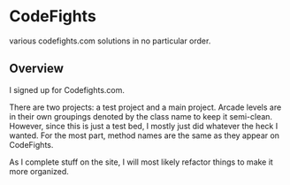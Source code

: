 # CodeFights
various codefights.com solutions in no particular order.


## Overview

I signed up for Codefights.com. 

There are two projects: a test project and a main project.  Arcade levels are in their own groupings denoted by the class name to keep it semi-clean.  However, since this is just a test bed, I mostly just did whatever the heck I wanted.  For the most part, method names are the same as they appear on CodeFights.

As I complete stuff on the site, I will most likely refactor things to make it more organized.